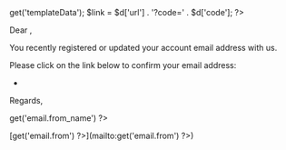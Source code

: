 <?php $f3 = \Base::instance();
$d = $f3->get('templateData');
$link = $d['url'] . '?code=' . $d['code'];
?>
Dear <?=$d['firstname'] ?>,

You recently registered or updated your account email address with us.

Please click on the link below to confirm your email address:

* [<?=$link ?>](<?=$link ?>)


Regards,

<?=$f3->get('email.from_name') ?>

[<?=$f3->get('email.from') ?>](mailto:<?=$f3->get('email.from') ?>)
